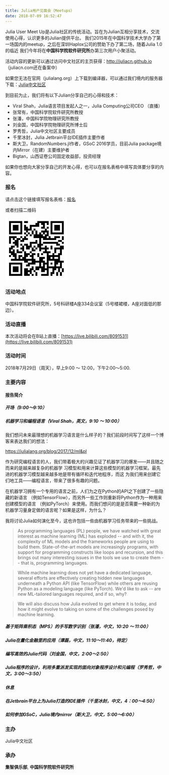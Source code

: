 ```yaml
---
title: Julia用户见面会（Meetups）
date: 2018-07-09 16:52:47
---
```


Julia User Meet Up是Julia社区的传统活动。旨在为Julian互相分享技术，交流使用心得，认识更多的Julian提供平台。
我们2015年在中国科学技术大学办了第一场国内的meetup，之后在深圳Haplox公司的赞助下办了第二场，随着Julia 1.0的临近
我们今年将在**中国科学院软件研究所**办第三次用户小聚活动。

活动内容的更新可以通过访问中文社区的主页获得：http://juliacn.github.io （juliacn.com还在备案中）

如果您无法在官网（julialang.org）上下载到编译器，可以通过我们境内的服务器下载：[Julia中文社区](http://47.95.118.149)

到目前为止，我们将有以下Julian分享自己的心得和技术：

- Viral Shah，Julia语言项目发起人之一，Julia Computing公司CEO （直播）
- 张常有，中国科学院软件研究所教授
- 张潘，中国科学院物理研究所教授
- 刘金国，中国科学院物理研究所博士后
- 罗秀哲，Julia中文社区主要成员
- 千里冰封，Julia Jetbrain平台IDE插件主要作者
- 斯大卫，RandomNumbers.jl作者，GSoC 2016学员，目前Julia package境内Mirror（在建）主要维护者
- Bigtan，山西证卷公司固定收益部，投资经理

如果你也想向大家分享自己的开发心得，也可以在报名表格中填写具体要分享的内容。

### 报名

请点击这个链接填写报名表格：[报名](http://swarmaai.mikecrm.com/7C1Dfqo)

或者扫描二维码

![](index/QR2018.jpeg)

### 活动地点

中国科学院软件研究所，5号科研楼A座334会议室（5号楼裙楼，A座对面低的那边）。

### 活动直播

本次活动将会在B站上直播：[https://live.bilibili.com/8091531](https://live.bilibili.com/8091531)

### 活动时间

2018年7月29日（周天），早上9:00 ～ 12:00，下午2:00～5:00.

### 主要内容

#### 报告简介

##### 开场（9:00～9:10）

##### 机器学习和编程语言（Viral Shah，英文，9:10 ～ 10:00）

我们想问未来最理想的机器学习语言是什么样子的？我们前段时间写了这样一个博客来表达我们的想法：

https://julialang.org/blog/2017/12/ml&pl

作为研究编程语言的人，我们带着极大的兴趣见证了机器学习的爆发——并且随之而来的是越来越复杂的机器学
习模型和用来计算这些模型的机器学习框架。最先进的机器学习模型越来越多地是带有循环和迭代地程序，而这
为我们用来创建它们地工具——编程语言，带来了很多有趣的问题。

在机器学习拥有一个专用的语言之前，人们为之在Python的API之下创建了一些隐藏的新语言
（例如TensorFlow），而另外一些工作则重新将Python作为一种用来创建模型的语言
（例如PyTorch）来使用。而我们想问的是是否需要一种新的为机器学习量身定做的语言呢？如果是这样，为什么？

我将讨论Julia如何演化至今，这也许包括一些由机器学习任务带来的一些挑战。

> As programming languages (PL) people, we have watched with great interest as machine learning (ML) has exploded -- and with it, the complexity of ML models and the frameworks people are using to build them. State-of-the-art models are increasingly programs, with support for programming constructs like loops and recursion, and this brings out many interesting issues in the tools we use to create them -- that is, programming languages.

> While machine learning does not yet have a dedicated language, several efforts are effectively creating hidden new languages underneath a Python API (like TensorFlow) while others are reusing Python as a modeling language (like PyTorch). We'd like to ask -- are new ML-tailored languages required, and if so, why?

> We will also discuss how Julia evolved to get where it is today, and how it might evolve to taking on some of the challenges posed by machine learning.

##### 基于矩阵乘积态（MPS）的手写数字识别（张潘，中文，10:20 ～ 11:00）

##### Julia在量化金融里的应用（谭磊，中文，11:10～11:40，待定）

##### 编写高效的Julia代码（刘金国，中文，2:00～2:50）

##### Julia程序的设计，利用多重派发实现的面向对象程序设计和元编程（罗秀哲，中文，3:00～3:50）

##### 休息

##### 在Jetbrain平台上为Julia打造的IDE插件（千里冰封，中文，4：00～4:50）

##### 如何参加GSoC，Julia境内mirror（斯大卫，中文，5:00～6:00）

### 主办

Julia中文社区

### 承办

**集智俱乐部**, **中国科学院软件研究所**

